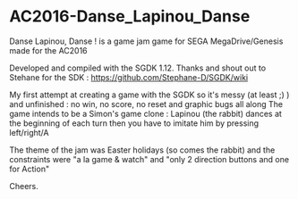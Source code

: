 # AC2016-Danse_Lapinou_Danse
Danse Lapinou, Danse ! is a game jam game for SEGA MegaDrive/Genesis made for the AC2016

Developed and compiled with the SGDK 1.12. Thanks and shout out to Stehane for the SDK : https://github.com/Stephane-D/SGDK/wiki

My first attempt at creating a game with the SGDK so it's messy (at least ;) ) and unfinished : no win, no score, no reset and graphic bugs all along
The game intends to be a Simon's game clone : Lapinou (the rabbit) dances at the beginning of each turn then you have to imitate him by pressing left/right/A

The theme of the jam was Easter holidays (so comes the rabbit) and the constraints were "a la game & watch" and "only 2 direction buttons and one for Action"

Cheers.
